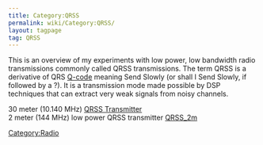 ```yaml
---
title: Category:QRSS
permalink: wiki/Category:QRSS/
layout: tagpage
tag: QRSS
---
```


This is an overview of my experiments with low power, low bandwidth
radio transmissions commonly called QRSS transmissions. The term QRSS is
a derivative of QRS [Q-code](http://en.wikipedia.org/wiki/Q-code)
meaning Send Slowly (or shall I Send Slowly, if followed by a ?). It is
a transmission mode made possible by DSP techniques that can extract
very weak signals from noisy channels.

30 meter (10.140 MHz) [QRSS Transmitter](/wiki/QRSS_Beacon "wikilink")  
2 meter (144 MHz) low power QRSS transmitter
[QRSS\_2m](/wiki/QRSS_2m "wikilink")

<Category:Radio>
